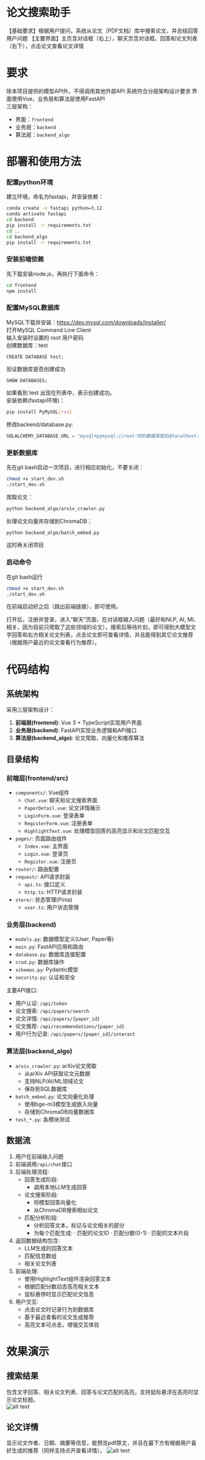 # 论文搜索助手
【基础要求】根据用户提问，系统从论文（PDF文档）库中搜索论文，并总结回答用户问题
【主要界面】主页含对话框（右上），聊天页含对话框、回答和论文列表（右下），点击论文查看论文详情

# 要求
除本项目提供的模型API外，不得调用其他外部API
系统符合分层架构设计要求
界面使用Vue，业务层和算法层使用FastAPI  
三层架构：
- 界面：`frontend`
- 业务层：`backend`
- 算法层：`backend_algo`

# 部署和使用方法
### 配置python环境
建立环境，命名为fastapi，并安装依赖：
``` bash
conda create -n fastapi python=3.12
conda activate fastapi
cd backend
pip install -r requirements.txt
cd ..
cd backend_algo
pip install -r requirements.txt
```  

### 安装前端依赖
先下载安装node.js，再执行下面命令：  
```sh
cd frontend
npm install
```  

### 配置MySQL数据库
MySQL下载并安装：https://dev.mysql.com/downloads/installer/  
打开MySQL Command Line Client  
输入安装时设置的 ​​root 用户密码  
创建数据库：test  
``` mysql
CREATE DATABASE test;
```  
​​验证数据库是否创建成功​​
``` mysql
SHOW DATABASES;
```  
如果看到 test 出现在列表中，表示创建成功。  
安装依赖(fastapi环境)：  
``` bash
pip install PyMySQL[rsa]
```
修改backend/database.py:  
``` python
SQLALCHEMY_DATABASE_URL = "mysql+pymysql://root:你的数据库密码@localhost:3306/test"
```

### 更新数据库
先在git bash启动一次项目，进行相应初始化，不要关闭：
``` bash
chmod +x start_dev.sh
./start_dev.sh
```  

爬取论文：
``` bash
python backend_algo/arxiv_crawler.py
```  

处理论文向量并存储到ChromaDB：
``` bash
python backend_algo/batch_embed.py
```   

这时再关闭项目
### 启动命令
在git bash运行
``` bash
chmod +x start_dev.sh
./start_dev.sh
```

在前端启动好之后（跳出前端链接），即可使用。  

打开后，注册并登录，进入“聊天”页面，在对话框输入问题（最好和NLP, AI, ML相关，因为目前只爬取了这些领域的论文），搜索后等待片刻，即可得到大模型文字回答和右方相关论文列表，点击论文即可查看详情，并且能得到其它论文推荐（根据用户最近的论文查看行为推荐）。

# 代码结构

## 系统架构
采用三层架构设计：
1. **前端层(frontend)**: Vue 3 + TypeScript实现用户界面
2. **业务层(backend)**: FastAPI实现业务逻辑和API接口
3. **算法层(backend_algo)**: 论文爬取、向量化和推荐算法

## 目录结构

### 前端层(frontend/src)
- `components/`: Vue组件
  - `Chat.vue`: 聊天和论文搜索界面
  - `PaperDetail.vue`: 论文详情展示
  - `LoginForm.vue`: 登录表单
  - `RegisterForm.vue`: 注册表单
  - `HighlightText.vue`: 处理模型回答的高亮显示和论文匹配交互
- `pages/`: 页面路由组件
  - `Index.vue`: 主界面
  - `Login.vue`: 登录页
  - `Register.vue`: 注册页
- `router/`: 路由配置
- `request/`: API请求封装
  - `api.ts`: 接口定义
  - `http.ts`: HTTP请求封装
- `store/`: 状态管理(Pinia)
  - `user.ts`: 用户状态管理

### 业务层(backend)
- `models.py`: 数据模型定义(User, Paper等)
- `main.py`: FastAPI应用和路由
- `database.py`: 数据库连接配置
- `crud.py`: 数据库操作
- `schemas.py`: Pydantic模型
- `security.py`: 认证和安全

主要API接口:
- 用户认证: `/api/token`
- 论文搜索: `/api/papers/search`
- 论文详情: `/api/papers/{paper_id}`
- 论文推荐: `/api/recommendations/{paper_id}`
- 用户行为记录: `/api/papers/{paper_id}/interact`

### 算法层(backend_algo)
- `arxiv_crawler.py`: arXiv论文爬取
  - 从arXiv API获取论文元数据
  - 支持NLP/AI/ML领域论文
  - 保存到SQL数据库
- `batch_embed.py`: 论文向量化处理
  - 使用bge-m3模型生成嵌入向量
  - 存储到ChromaDB向量数据库
- `test_*.py`: 各模块测试

## 数据流
1. 用户在前端输入问题
2. 前端调用`/api/chat`接口
3. 后端处理流程:
   - 回答生成阶段:
     * 调用本地LLM生成回答
   - 论文搜索阶段:
     * 将模型回答向量化
     * 从ChromaDB搜索相似论文
   - 匹配分析阶段:
     * 分析回答文本，标记与论文相关的部分
     * 为每个匹配生成:
       · 匹配的论文ID
       · 匹配分数(0-1)
       · 匹配的文本片段
4. 返回数据结构包含:
   - LLM生成的回答文本
   - 匹配信息数组
   - 相关论文列表
5. 前端处理:
   - 使用HighlightText组件渲染回答文本
   - 根据匹配分数动态高亮相关文本
   - 鼠标悬停时显示匹配论文信息
6. 用户交互:
   - 点击论文时记录行为到数据库
   - 基于最近查看的论文生成推荐
   - 高亮文本可点击，增强交互体验

# 效果演示
## 搜索结果
包含文字回答、相关论文列表、回答与论文匹配的高亮，支持鼠标悬浮在高亮时显示论文标题。  
![alt text](image.png)  

## 论文详情
显示论文作者、日期、摘要等信息，能预览pdf原文，并且在最下方有根据用户喜好生成的推荐（同样支持点开查看详情）。
![alt text](image-1.png)
